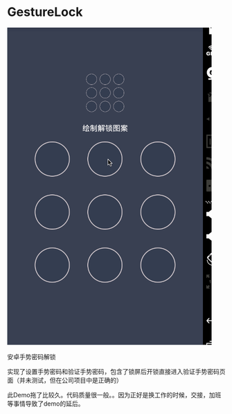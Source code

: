 # GestureLock

![image](https://github.com/DarksKnight/GestureLock/blob/master/lock.gif)
<p class="p2"><span class="s1">安卓手势密码解锁</span></p>
<p class="p2"><span class="s1">实现了设置手势密码和验证手势密码，包含了锁屏后开锁直接进入验证手势密码页面（并未测试，但在公司项目中是正确的）</span></p>
<p class="p2"><span class="s1">此Demo拖了比较久。代码质量很一般。。因为正好是换工作的时候，交接，加班等事情导致了demo的延后。</span></p>